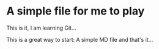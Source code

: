 # A simple file for me to play

This is it, I am learning Git...

This is a great way to start: A simple MD file and that's it...